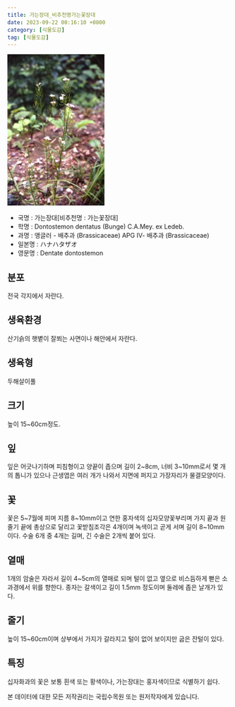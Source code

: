 ```yaml
---
title: 가는장대_비추천명가는꽃장대
date: 2023-09-22 00:16:10 +0800
category: [식물도감]
tag: [식물도감]
---
```




![가는장대[비추천명 : 가는꽃장대]](/assets/img/fileUpload/plants/basic/Cruciferae/Dontostemon/8508/1_th2.JPG)
- 국명 : 가는장대[비추천명 : 가는꽃장대]
- 학명 : Dontostemon dentatus (Bunge) C.A.Mey. ex Ledeb.
- 과명 : 앵글러 - 배추과 (Brassicaceae) APG Ⅳ- 배추과 (Brassicaceae)
- 일본명 : ハナハタザオ
- 영문명 : Dentate dontostemon


## 분포
전국 각지에서 자란다.
## 생육환경
산기슭의 햇볕이 잘쬐는 사면이나 해안에서 자란다.
## 생육형
두해살이풀
## 크기
높이 15~60cm정도.
## 잎
잎은 어긋나기하며 피침형이고 양끝이 좁으며 길이 2~8cm, 너비 3~10mm로서 몇 개의 톱니가 있으나 근생엽은 여러 개가 나와서 지면에 퍼지고 가장자리가 물결모양이다.
## 꽃
꽃은 5~7월에 피며 지름 8~10mm이고 연한 홍자색의 십자모양꽃부리며 가지 끝과 원줄기 끝에 총상으로 달리고 꽃받침조각은 4개이며 녹색이고 곧게 서며 길이 8~10mm이다. 수술 6개 중 4개는 길며, 긴 수술은 2개씩 붙어 있다.
## 열매
1개의 암술은 자라서 길이 4~5cm의 열매로 되며 털이 없고 옆으로 비스듬하게 뻗은 소과경에서 위를 향한다. 종자는 갈색이고 길이 1.5mm 정도이며 둘레에 좁은 날개가 있다.
## 줄기
높이 15~60cm이며 상부에서 가지가 갈라지고 털이 없어 보이지만 굽은 잔털이 있다.
## 특징
십자화과의 꽃은 보통 흰색 또는 황색이나, 가는장대는 홍자색이므로 식별하기 쉽다.






본 데이터에 대한 모든 저작권리는 국립수목원 또는 원저작자에게 있습니다.

